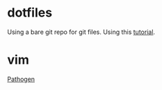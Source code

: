 # dotfiles
Using a bare git repo for git files. Using this [tutorial](https://developer.atlassian.com/blog/2016/02/best-way-to-store-dotfiles-git-bare-repo/).

# vim
[Pathogen](https://github.com/almos98/dotfiles/blob/master/.vim/autoload/pathogen.vim)
